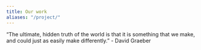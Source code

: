 ```yaml
---
title: Our work
aliases: "/project/"
---
```


“The ultimate, hidden truth of the world is that it is something that we make, and could just as easily make differently.” - David Graeber

